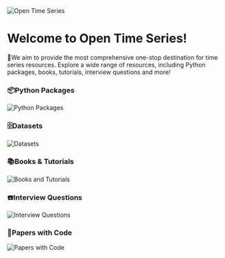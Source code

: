 <img src="/assets/images/large-logo.png" alt="Open Time Series" style="max-width: 400px;">

# Welcome to Open Time Series!
💬We aim to provide the most comprehensive one-stop destination for time series resources. Explore a wide range of resources, including Python packages, books, tutorials, interview questions and more! 

### 📦Python Packages
<img src="/assets/images/screenshots/Python Packages.png" alt="Python Packages" style="max-width: 400px;">

### 🗄️Datasets
<img src="/assets/images/screenshots/Datasets.png" alt="Datasets" style="max-width: 400px;">

### 📚Books & Tutorials
<img src="/assets/images/screenshots/Books and Tutorials.png" alt="Books and Tutorials" style="max-width: 400px;">

### ☎️Interview Questions
<img src="/assets/images/screenshots/Interview Questions.png" alt="Interview Questions" style="max-width: 400px;">

### 📄️Papers with Code
<img src="/assets/images/screenshots/Papers with Code.png" alt="Papers with Code" style="max-width: 400px;">
